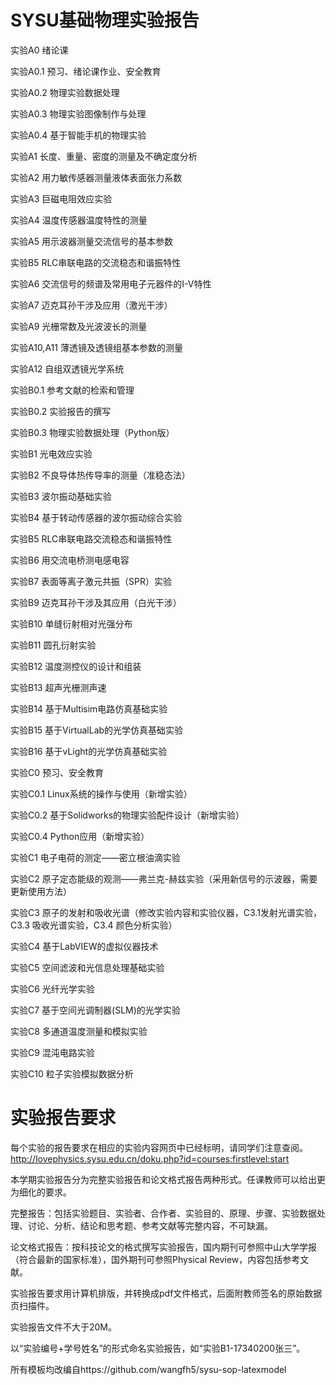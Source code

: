 SYSU基础物理实验报告
=
实验A0 绪论课

实验A0.1 预习、绪论课作业、安全教育

实验A0.2 物理实验数据处理

实验A0.3 物理实验图像制作与处理

实验A0.4 基于智能手机的物理实验

实验A1 长度、重量、密度的测量及不确定度分析

实验A2 用力敏传感器测量液体表面张力系数

实验A3 巨磁电阻效应实验

实验A4 温度传感器温度特性的测量

实验A5 用示波器测量交流信号的基本参数

实验B5 RLC串联电路的交流稳态和谐振特性

实验A6 交流信号的频谱及常用电子元器件的I-V特性

实验A7 迈克耳孙干涉及应用（激光干涉）

实验A9 光栅常数及光波波长的测量

实验A10,A11 薄透镜及透镜组基本参数的测量

实验A12 自组双透镜光学系统


实验B0.1 参考文献的检索和管理

实验B0.2 实验报告的撰写

实验B0.3 物理实验数据处理（Python版）

实验B1 光电效应实验

实验B2 不良导体热传导率的测量（准稳态法）

实验B3 波尔振动基础实验

实验B4 基于转动传感器的波尔振动综合实验

实验B5 RLC串联电路交流稳态和谐振特性

实验B6 用交流电桥测电感电容

实验B7 表面等离子激元共振（SPR）实验

实验B9 迈克耳孙干涉及其应用（白光干涉）

实验B10 单缝衍射相对光强分布

实验B11 圆孔衍射实验

实验B12 温度测控仪的设计和组装

实验B13 超声光栅测声速

实验B14 基于Multisim电路仿真基础实验

实验B15 基于VirtualLab的光学仿真基础实验

实验B16 基于vLight的光学仿真基础实验


实验C0 预习、安全教育

实验C0.1 Linux系统的操作与使用（新增实验）

实验C0.2 基于Solidworks的物理实验配件设计（新增实验）

实验C0.4 Python应用（新增实验）

实验C1 电子电荷的测定——密立根油滴实验

实验C2 原子定态能级的观测——弗兰克-赫兹实验（采用新信号的示波器，需要更新使用方法）

实验C3 原子的发射和吸收光谱（修改实验内容和实验仪器，C3.1发射光谱实验，C3.3 吸收光谱实验，C3.4 颜色分析实验）

实验C4 基于LabVIEW的虚拟仪器技术

实验C5 空间滤波和光信息处理基础实验

实验C6 光纤光学实验

实验C7 基于空间光调制器(SLM)的光学实验

实验C8 多通道温度测量和模拟实验

实验C9 混沌电路实验

实验C10 粒子实验模拟数据分析

实验报告要求
=
每个实验的报告要求在相应的实验内容网页中已经标明，请同学们注意查阅。http://lovephysics.sysu.edu.cn/doku.php?id=courses:firstlevel:start

本学期实验报告分为完整实验报告和论文格式报告两种形式。任课教师可以给出更为细化的要求。

完整报告：包括实验题目、实验者、合作者、实验目的、原理、步骤、实验数据处理、讨论、分析、结论和思考题、参考文献等完整内容，不可缺漏。

论文格式报告：按科技论文的格式撰写实验报告，国内期刊可参照中山大学学报（符合最新的国家标准），国外期刊可参照Physical Review，内容包括参考文献。

实验报告要求用计算机排版，并转换成pdf文件格式，后面附教师签名的原始数据页扫描件。

实验报告文件不大于20M。

以“实验编号+学号姓名”的形式命名实验报告，如“实验B1-17340200张三”。

所有模板均改编自https://github.com/wangfh5/sysu-sop-latexmodel
